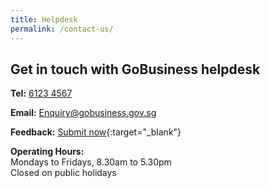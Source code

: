 ```yaml
---
title: Helpdesk
permalink: /contact-us/
---
```


## Get in touch with GoBusiness helpdesk

**Tel:**
[6123 4567](tel:+6561234567)

**Email:**
[Enquiry@gobusiness.gov.sg](mailto:enquiry@gobusiness.gov.sg)    

**Feedback:**
[Submit now](https://go.gov.sg/tfei8m){:target="_blank"}    

**Operating Hours:**
<br>Mondays to Fridays, 8.30am to 5.30pm
<br>Closed on public holidays
